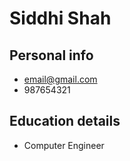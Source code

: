 # Siddhi Shah

## Personal info

* email@gmail.com
* 987654321

## Education details

* Computer Engineer
